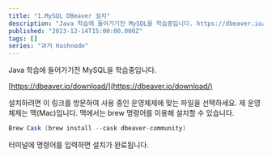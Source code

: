 ```yaml
---
title: "1.MySQL DBeaver 설치"
description: "Java 학습에 들어가기전 MySQL을 학습중입니다. https://dbeaver.io/download/ 설치하려면 이 링크를 방문하여 사용 중인 운영체제에 맞는 파일을 선택하세요. 제 운영체제는 맥(Mac)입니다. 맥에서는 brew 명령어를 이용해 설치할 수 있습니다. Brew Cask (brew install --cask dbeaver-community) 터미널에 명령어를 입력하면 설치가 완료됩니다."
published: "2023-12-14T15:00:00.000Z"
tags: []
series: "과거 Hashnode"
---
```


Java 학습에 들어가기전 MySQL을 학습중입니다.

[https://dbeaver.io/download/](https://dbeaver.io/download/)

설치하려면 이 링크를 방문하여 사용 중인 운영체제에 맞는 파일을 선택하세요. 제 운영체제는 맥(Mac)입니다. 맥에서는 brew 명령어를 이용해 설치할 수 있습니다.

```java
Brew Cask (brew install --cask dbeaver-community)
```

터미널에 명령어를 입력하면 설치가 완료됩니다.